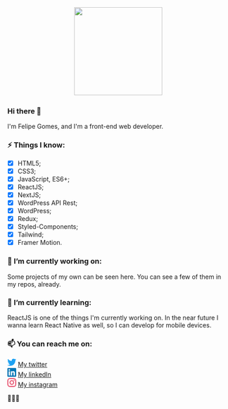 <div align="center">
  <img src="https://media.giphy.com/media/h408T6Y5GfmXBKW62l/giphy.gif" height="200px" width="200px" />
</div>

### Hi there 👋
I'm Felipe Gomes, and I'm a front-end web developer.

### ⚡ Things I know:
- [x] HTML5;
- [x] CSS3;
- [x] JavaScript, ES6+;
- [x] ReactJS;
- [x] NextJS;
- [x] WordPress API Rest;
- [x] WordPress;
- [x] Redux;
- [x] Styled-Components;
- [x] Tailwind;
- [x] Framer Motion.

### 🔭 I’m currently working on: 
Some projects of my own can be seen here. You can see a few of them in my repos, already.

### 🌱 I’m currently learning:
ReactJS is one of the things I'm currently working on. In the near future I wanna learn React Native as well, so I can develop for mobile devices.

### 📫 You can reach me on:
<img src="./img/twitter-2.png" height="20px" width="20px"> <a href="https://twitter.com/felipevgomes10">My twitter</a> </br>
<img src="./img/linkedin-2.png" height="20px" width="20px"> <a href="https://www.linkedin.com/in/felipe-gomes-4b70221a8/">My linkedIn</a> </br>
<img src="./img/instagram-2.png" height="20px" width="20px"> <a href="https://www.instagram.com/web_dev_felipe/">My instagram</a> </br>

👋👋👋
